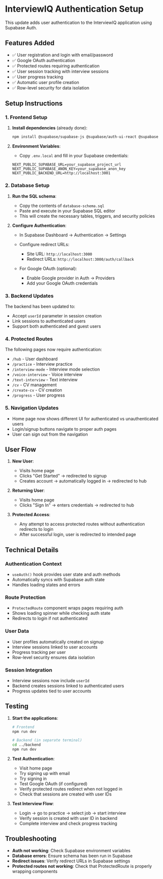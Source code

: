 # InterviewIQ Authentication Setup

This update adds user authentication to the InterviewIQ application using Supabase Auth.

## Features Added

- ✅ User registration and login with email/password
- ✅ Google OAuth authentication  
- ✅ Protected routes requiring authentication
- ✅ User session tracking with interview sessions
- ✅ User progress tracking
- ✅ Automatic user profile creation
- ✅ Row-level security for data isolation

## Setup Instructions

### 1. Frontend Setup

1. **Install dependencies** (already done):
   ```bash
   npm install @supabase/supabase-js @supabase/auth-ui-react @supabase/auth-ui-shared @supabase/ssr
   ```

2. **Environment Variables**:
   - Copy `.env.local` and fill in your Supabase credentials:
   ```env
   NEXT_PUBLIC_SUPABASE_URL=your_supabase_project_url
   NEXT_PUBLIC_SUPABASE_ANON_KEY=your_supabase_anon_key
   NEXT_PUBLIC_BACKEND_URL=http://localhost:3001
   ```

### 2. Database Setup

1. **Run the SQL schema**:
   - Copy the contents of `database-schema.sql`
   - Paste and execute in your Supabase SQL editor
   - This will create the necessary tables, triggers, and security policies

2. **Configure Authentication**:
   - In Supabase Dashboard → Authentication → Settings
   - Configure redirect URLs:
     - Site URL: `http://localhost:3000`
     - Redirect URLs: `http://localhost:3000/auth/callback`
   
   - For Google OAuth (optional):
     - Enable Google provider in Auth → Providers
     - Add your Google OAuth credentials

### 3. Backend Updates

The backend has been updated to:
- Accept `userId` parameter in session creation
- Link sessions to authenticated users
- Support both authenticated and guest users

### 4. Protected Routes

The following pages now require authentication:
- `/hub` - User dashboard
- `/practice` - Interview practice
- `/interview-mode` - Interview mode selection
- `/voice-interview` - Voice interview
- `/text-interview` - Text interview
- `/cv` - CV management
- `/create-cv` - CV creation
- `/progress` - User progress

### 5. Navigation Updates

- Home page now shows different UI for authenticated vs unauthenticated users
- Login/signup buttons navigate to proper auth pages
- User can sign out from the navigation

## User Flow

1. **New User**:
   - Visits home page
   - Clicks "Get Started" → redirected to signup
   - Creates account → automatically logged in → redirected to hub

2. **Returning User**:
   - Visits home page
   - Clicks "Sign In" → enters credentials → redirected to hub

3. **Protected Access**:
   - Any attempt to access protected routes without authentication redirects to login
   - After successful login, user is redirected to intended page

## Technical Details

### Authentication Context
- `useAuth()` hook provides user state and auth methods
- Automatically syncs with Supabase auth state
- Handles loading states and errors

### Route Protection
- `ProtectedRoute` component wraps pages requiring auth
- Shows loading spinner while checking auth state
- Redirects to login if not authenticated

### User Data
- User profiles automatically created on signup
- Interview sessions linked to user accounts
- Progress tracking per user
- Row-level security ensures data isolation

### Session Integration
- Interview sessions now include `userId`
- Backend creates sessions linked to authenticated users
- Progress updates tied to user accounts

## Testing

1. **Start the applications**:
   ```bash
   # Frontend
   npm run dev
   
   # Backend (in separate terminal)
   cd ../backend
   npm run dev
   ```

2. **Test Authentication**:
   - Visit home page
   - Try signing up with email
   - Try signing in
   - Test Google OAuth (if configured)
   - Verify protected routes redirect when not logged in
   - Check that sessions are created with user IDs

3. **Test Interview Flow**:
   - Login → go to practice → select job → start interview
   - Verify session is created with user ID in backend
   - Complete interview and check progress tracking

## Troubleshooting

- **Auth not working**: Check Supabase environment variables
- **Database errors**: Ensure schema has been run in Supabase
- **Redirect issues**: Verify redirect URLs in Supabase settings
- **Protected routes not working**: Check that ProtectedRoute is properly wrapping components
